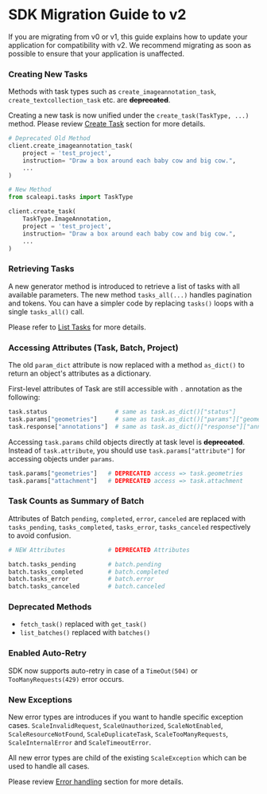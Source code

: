 
# SDK Migration Guide to v2


If you are migrating from v0 or v1,  this guide explains how to update your application for compatibility with v2. We recommend migrating as soon as possible to ensure that your application is unaffected.

### Creating New Tasks

Methods with task types such as `create_imageannotation_task`, `create_textcollection_task` etc. are ~~**deprecated**~~.

Creating a new task is now unified under the `create_task(TaskType, ...)` method. Please review [Create Task](../README.rst#create-task) section for more details.


```python
# Deprecated Old Method
client.create_imageannotation_task(
    project = 'test_project',
    instruction= "Draw a box around each baby cow and big cow.",
    ...
)

# New Method
from scaleapi.tasks import TaskType

client.create_task(
    TaskType.ImageAnnotation,
    project = 'test_project',
    instruction= "Draw a box around each baby cow and big cow.",
    ...
)
```

### Retrieving Tasks

A new generator method is introduced to retrieve a list of tasks with all available parameters. The new method `tasks_all(...)` handles pagination and tokens.
You can have a simpler code by replacing `tasks()` loops with a single `tasks_all()` call.

Please refer to [List Tasks](../README.rst#list-tasks) for more details.

### Accessing Attributes (Task, Batch, Project)

The old `param_dict` attribute is now replaced with a method `as_dict()` to return an object's attributes as a dictionary.

First-level attributes of Task are still accessible with `.` annotation as the following:

```python
task.status                   # same as task.as_dict()["status"]
task.params["geometries"]     # same as task.as_dict()["params"]["geometries"]
task.response["annotations"]  # same as task.as_dict()["response"]["annotations"]
```

Accessing `task.params` child objects directly at task level is ~~**deprecated**~~. Instead of `task.attribute`, you should use `task.params["attribute"]` for accessing objects under `params`.

```python
task.params["geometries"]   # DEPRECATED access => task.geometries
task.params["attachment"]   # DEPRECATED access => task.attachment
```

### Task Counts as Summary of Batch

Attributes of Batch `pending`, `completed`, `error`, `canceled` are replaced with `tasks_pending`, `tasks_completed`, `tasks_error`, `tasks_canceled` respectively to avoid confusion.

```python
# NEW Attributes            # DEPRECATED Attributes

batch.tasks_pending         # batch.pending
batch.tasks_completed       # batch.completed
batch.tasks_error           # batch.error
batch.tasks_canceled        # batch.canceled
```

### Deprecated Methods

- `fetch_task()` replaced with `get_task()`
- `list_batches()`  replaced with `batches()`

### Enabled Auto-Retry

SDK now supports auto-retry in case of a `TimeOut(504)` or `TooManyRequests(429)` error occurs.

### New Exceptions

New error types are introduces if you want to handle specific exception cases.
`ScaleInvalidRequest`, `ScaleUnauthorized`, `ScaleNotEnabled`, `ScaleResourceNotFound`, `ScaleDuplicateTask`, `ScaleTooManyRequests`, `ScaleInternalError` and `ScaleTimeoutError`.

All new error types are child of the existing `ScaleException` which can be used to handle all cases.

Please review [Error handling](../README.rst#error-handling) section for more details.
